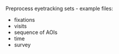 Preprocess eyetracking sets - example files:
- fixations
- visits
- sequence of AOIs
- time
- survey
